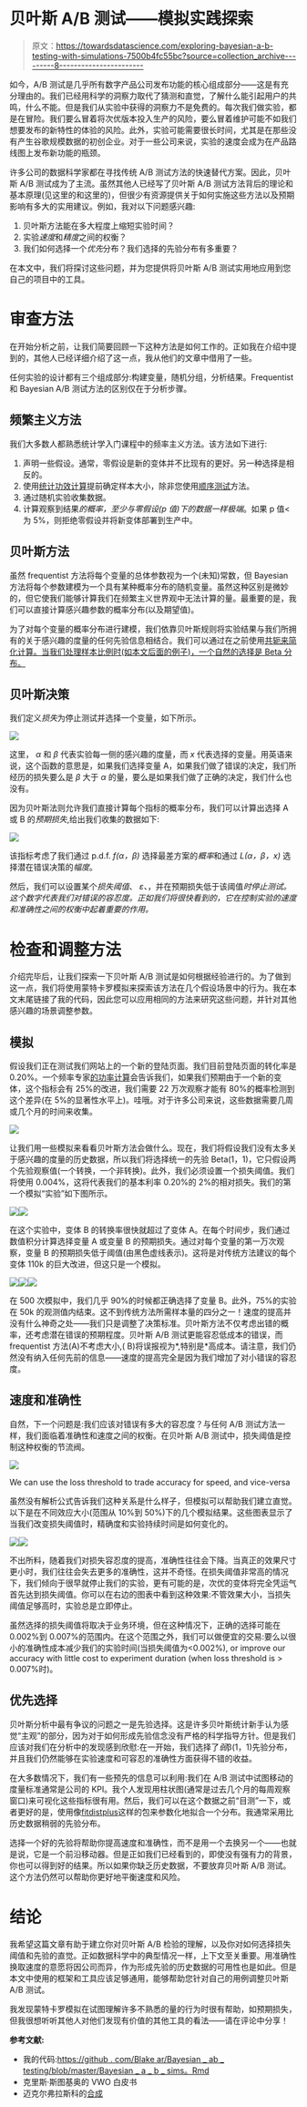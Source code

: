# 贝叶斯 A/B 测试——模拟实践探索

> 原文：<https://towardsdatascience.com/exploring-bayesian-a-b-testing-with-simulations-7500b4fc55bc?source=collection_archive---------8----------------------->

如今，A/B 测试是几乎所有数字产品公司发布功能的核心组成部分——这是有充分理由的。我们已经用科学的洞察力取代了猜测和直觉，了解什么能引起用户的共鸣，什么不能。但是我们从实验中获得的洞察力不是免费的。每次我们做实验，都是在冒险。我们要么冒着将次优版本投入生产的风险，要么冒着维护可能不如我们想要发布的新特性的体验的风险。此外，实验可能需要很长时间，尤其是在那些没有产生谷歌规模数据的初创企业。对于一些公司来说，实验的速度会成为在产品路线图上发布新功能的瓶颈。

许多公司的数据科学家都在寻找传统 A/B 测试方法的快速替代方案。因此，贝叶斯 A/B 测试成为了主流。虽然其他人已经写了贝叶斯 A/B 测试方法背后的理论和基本原理(见这里的和这里的)，但很少有资源提供关于如何实施这些方法以及预期影响有多大的实用建议。例如，我对以下问题感兴趣:

1.  贝叶斯方法能在多大程度上缩短实验时间？
2.  实验*速度*和*精度*之间的权衡？
3.  我们如何选择一个*优先*分布？我们选择的先验分布有多重要？

在本文中，我们将探讨这些问题，并为您提供将贝叶斯 A/B 测试实用地应用到您自己的项目中的工具。

# 审查方法

在开始分析之前，让我们简要回顾一下这种方法是如何工作的。正如我在介绍中提到的，其他人已经详细介绍了这一点，我从他们的文章中借用了一些。

任何实验的设计都有三个组成部分:构建变量，随机分组，分析结果。Frequentist 和 Bayesian A/B 测试方法的区别仅在于分析步骤。

## 频繁主义方法

我们大多数人都熟悉统计学入门课程中的频率主义方法。该方法如下进行:

1.  声明一些假设。通常，零假设是新的变体并不比现有的更好。另一种选择是相反的。
2.  使用[统计功效计算](https://clincalc.com/stats/samplesize.aspx)提前确定样本大小，除非您使用[顺序测试](https://en.wikipedia.org/wiki/Sequential_analysis)方法。
3.  通过随机实验收集数据。
4.  计算观察到结果*的概率，至少与零假设(p 值)下的数据一样极端*。如果 p 值<为 5%，则拒绝零假设并将新变体部署到生产中。

## 贝叶斯方法

虽然 frequentist 方法将每个变量的总体参数视为一个(未知)常数，但 Bayesian 方法将每个参数建模为一个具有某种概率分布的随机变量。虽然这种区别是微妙的，但它使我们能够计算我们在频繁主义世界观中无法计算的量。最重要的是，我们可以直接计算感兴趣参数的概率分布(以及期望值)。

为了对每个变量的概率分布进行建模，我们依靠贝叶斯规则将实验结果与我们所拥有的关于感兴趣的度量的任何先验信息相结合。我们可以通过在之前使用[共轭来简化计算。当我们处理样本比例时(如本文后面的例子)，一个自然的选择是 Beta 分布。](https://en.wikipedia.org/wiki/Conjugate_prior)

## 贝叶斯决策

我们定义*损失*为停止测试并选择一个变量，如下所示。

![](img/72764f66072ab290fdd9aa6796b3866f.png)

这里， *α* 和 *β* 代表实验每一侧的感兴趣的度量，而 *x* 代表选择的变量。用英语来说，这个函数的意思是，如果我们选择变量 A，如果我们做了错误的决定，我们所经历的损失要么是 *β* 大于 *α* 的量，要么是如果我们做了正确的决定，我们什么也没有。

因为贝叶斯法则允许我们直接计算每个指标的概率分布，我们可以计算出选择 A 或 B 的*预期损失*,给出我们收集的数据如下:

![](img/d769b415efcd1b3f164b4febae5fc5ee.png)

该指标考虑了我们通过 p.d.f. *f(α，β)* 选择最差方案的*概率*和通过 *L(α，β，x)* 选择潜在错误决策的*幅度*。

然后，我们可以设置某个*损失阈值*、 *ε、*，并在预期损失低于该阈值*时停止测试。这个数字代表我们对错误的容忍度。正如我们将很快看到的，它在控制实验的速度和准确性之间的权衡中起着重要的作用。*

# 检查和调整方法

介绍完毕后，让我们探索一下贝叶斯 A/B 测试是如何根据经验进行的。为了做到这一点，我们将使用蒙特卡罗模拟来探索该方法在几个假设场景中的行为。我在本文末尾链接了我的代码，因此您可以应用相同的方法来研究这些问题，并针对其他感兴趣的场景调整参数。

## 模拟

假设我们正在测试我们网站上的一个新的登陆页面。我们目前登陆页面的转化率是 0.20%。一个频率专家[的功率计算](https://clincalc.com/stats/samplesize.aspx)会告诉我们，如果我们预期由于一个新的变体，这个指标会有 25%的改进，我们需要 22 万次观察才能有 80%的概率检测到这个差异(在 5%的显著性水平上)。哇哦。对于许多公司来说，这些数据需要几周或几个月的时间来收集。

![](img/c6cc2af8875b48cc9564ad7f0f4b3321.png)

让我们用一些模拟来看看贝叶斯方法会做什么。现在，我们将假设我们没有太多关于感兴趣的度量的历史数据，所以我们将选择统一的先验 Beta(1，1)，它只假设两个先验观察值(一个转换，一个非转换)。此外，我们必须设置一个损失阈值。我们将使用 0.004%，这将代表我们的基本利率 0.20%的 2%的相对损失。我们的第一个模拟“实验”如下图所示。

![](img/b759e8f24cd535c5d84470f2c72711d7.png)![](img/9c8911206a89fa222a0fe3a4e44e350a.png)

在这个实验中，变体 B 的转换率很快就超过了变体 A。在每个时间步，我们通过数值积分计算选择变量 A 或变量 B 的预期损失。通过对每个变量的第一万次观察，变量 B 的预期损失低于阈值(由黑色虚线表示)。这将是对传统方法建议的每个变体 110k 的巨大改进，但这只是一个模拟。

![](img/c0de3d66b331419843ef5212160f4f3f.png)![](img/f13ee5c89b656cafee880c3813e19931.png)![](img/5bcb2358a95e7db2b4403d7ed7557173.png)

在 500 次模拟中，我们几乎 90%的时候都正确选择了变量 B。此外，75%的实验在 50k 的观测值内结束。这不到传统方法所需样本量的四分之一！速度的提高并没有什么神奇之处——我们只是调整了决策标准。贝叶斯方法不仅考虑出错的概率，还考虑潜在错误的预期程度。贝叶斯 A/B 测试更能容忍低成本的错误，而 frequentist 方法(A)不考虑大小,( B)将误报视为*,特别是*高成本。请注意，我们仍然没有纳入任何先前的信息——速度的提高完全是因为我们增加了对小错误的容忍度。

## 速度和准确性

自然，下一个问题是:我们应该对错误有多大的容忍度？与任何 A/B 测试方法一样，我们面临着准确性和速度之间的权衡。在贝叶斯 A/B 测试中，损失阈值是控制这种权衡的节流阀。

![](img/bb3bf7ff35e881c162f990f347b18744.png)

We can use the loss threshold to trade accuracy for speed, and vice-versa

虽然没有解析公式告诉我们这种关系是什么样子，但模拟可以帮助我们建立直觉。以下是在不同效应大小(范围从 10%到 50%)下的几个模拟结果。这些图表显示了当我们改变损失阈值时，精确度和实验持续时间是如何变化的。

![](img/2f4b3b09312dd406b1a49d3803fbc76f.png)![](img/2bd2574a956fce4ed8aae207ac55a904.png)

不出所料，随着我们对损失容忍度的提高，准确性往往会下降。当真正的效果尺寸更小时，我们往往会失去更多的准确性，这并不奇怪。在损失阈值非常高的情况下，我们倾向于很早就停止我们的实验，更有可能的是，次优的变体将完全凭运气首先达到损失阈值。你可以在右边的图表中看到这种效果:不管效果大小，当损失阈值足够高时，实验总是立即停止。

虽然选择的损失阈值将取决于业务环境，但在这种情况下，正确的选择可能在 0.002%到 0.007%的范围内。在这个范围之外，我们可以做便宜的交易:要么以很小的准确性成本减少我们的实验时间(当损失阈值为<0.002%), or improve our accuracy with little cost to experiment duration (when loss threshold is > 0.007%时)。

## 优先选择

贝叶斯分析中最有争议的问题之一是先验选择。这是许多贝叶斯统计新手认为感觉“主观”的部分，因为对于如何形成先验信念没有严格的科学指导方针。但是我们应该对我们在分析中的发现感到欣慰:在一开始，我们选择了*弱*β(1，1)先验分布，并且我们仍然能够在实验速度和可容忍的准确性方面获得不错的收益。

在大多数情况下，我们有一些预先的信息可以利用:我们在 A/B 测试中试图移动的度量标准通常是公司的 KPI。我个人发现用柱状图(通常是过去几个月的每周观察窗口)来可视化这些指标很有用。然后，我们可以在这个数据之前“目测”一下，或者更好的是，使用像[fitdistplus](https://cran.r-project.org/web/packages/fitdistrplus/vignettes/paper2JSS.pdf)这样的包来参数化地拟合一个分布。我通常采用比历史数据稍弱的先验分布。

选择一个好的先验将帮助你提高速度和准确性，而不是用一个去换另一个——也就是说，它是一个前沿移动器。但是正如我们已经看到的，即使没有强有力的背景，你也可以得到好的结果。所以如果你缺乏历史数据，不要放弃贝叶斯 A/B 测试。这个方法仍然可以帮助你更好地平衡速度和风险。

# 结论

我希望这篇文章有助于建立你对贝叶斯 A/B 检验的理解，以及你对如何选择损失阈值和先验的直觉。正如数据科学中的典型情况一样，上下文至关重要。用准确性换取速度的意愿将因公司而异，作为形成先验的历史数据的可用性也是如此。但是本文中使用的框架和工具应该足够通用，能够帮助您针对自己的用例调整贝叶斯 A/B 测试。

我发现蒙特卡罗模拟在试图理解许多不熟悉的量的行为时很有帮助，如预期损失，但我很想听听其他人对他们发现有价值的其他工具的看法——请在评论中分享！

**参考文献:**

*   我的代码:[https://github . com/Blake ar/Bayesian _ ab _ testing/blob/master/Bayesian _ a _ b _ sims。Rmd](https://github.com/blakear/bayesian_ab_testing/blob/master/bayesian_a_b_sims.Rmd)
*   克里斯·斯图基奥的 VWO 白皮书
*   迈克尔弗拉斯科的[合成](https://medium.com/convoy-tech/the-power-of-bayesian-a-b-testing-f859d2219d5)